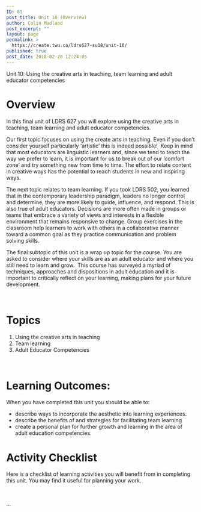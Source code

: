 ```yaml
---
ID: 81
post_title: Unit 10 (Overview)
author: Colin Madland
post_excerpt: ""
layout: page
permalink: >
  https://create.twu.ca/ldrs627-su18/unit-10/
published: true
post_date: 2018-02-20 12:24:05
---
```

Unit 10: Using the creative arts in teaching, team learning and adult educator competencies

<h1>Overview</h1>

In this final unit of LDRS 627 you will explore using the creative arts in teaching, team learning and adult educator competencies.

Our first topic focuses on using the create arts in teaching. Even if you don’t consider yourself particularly ‘artistic’ this is indeed possible!  Keep in mind that most educators are linguistic learners and, since we tend to teach the way we prefer to learn, it is important for us to break out of our ‘comfort zone’ and try something new from time to time. The effort to relate content in creative ways has the potential to reach students in new and inspiring ways.

The next topic relates to team learning. If you took LDRS 502, you learned that in the contemporary leadership paradigm, leaders no longer control and determine, they are more likely to guide, influence, and respond. This is also true of adult educators. Decisions are more often made in groups or teams that embrace a variety of views and interests in a flexible environment that remains responsive to change. Group exercises in the classroom help learners to work with others in a collaborative manner toward a common goal as they practice communication and problem solving skills.

The final subtopic of this unit is a wrap up topic for the course. You are asked to consider where your skills are as an adult educator and where you still need to learn and grow.  This course has surveyed a myriad of techniques, approaches and dispositions in adult education and it is important to critically reflect on your learning, making plans for your future development.

&nbsp;

<h1>Topics</h1>

<ol>
    <li>Using the creative arts in teaching</li>
    <li>Team learning</li>
    <li>Adult Educator Competencies</li>
</ol>

<strong> </strong>

<h1>Learning Outcomes:</h1>

When you have completed this unit you should be able to:

<ul>
    <li>describe ways to incorporate the aesthetic into learning experiences.</li>
    <li>describe the benefits of and strategies for facilitating team learning</li>
    <li>create a personal plan for further growth and learning in the area of adult education competencies.</li>
</ul>

<h1>Activity Checklist</h1>

Here is a checklist of learning activities you will benefit from in completing this unit. You may find it useful for planning your work.

&nbsp;

...
